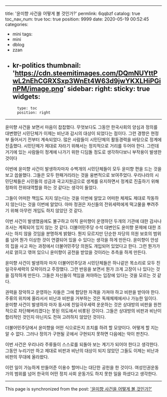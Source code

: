 
---
title: '윤미향 사건을 어떻게 볼 것인가?'
permlink: 6qqbzf
catalog: true
toc_nav_num: true
toc: true
position: 9999
date: 2020-05-19 00:52:45
categories:
- mini
tags:
- mini
- dblog
- zzan
- kr-politics
thumbnail: 'https://cdn.steemitimages.com/DQmNUYttPwL2nEhCGRXSxp3WnEt4W63d9jwYKXLHiPGinPM/image.png'
sidebar:
    right:
        sticky: true
widgets:
    -
        type: toc
        position: right
---


윤미향 사건을 보면서 마음이 찹찹했다. 무엇보다도 그동안 한국사회의 양심과 정의를 대변했던 시민단체가 이제는 비난과 감시의 대상이 되었다는 점이다. 그런 경향은 현정부 들어서기 전부터 계속되었다. 많은 사람들이 시민단체의 활동경력을 바탕으로 정계에 진출했다. 시민단체가 제대로 자라기 위해서는 정치적으로 거리를 두어야 한다. 그런데 거기에 있는 사람들이 정계에 나가기 위한 디딤돌 정도로 생각하다보니 부작용이 발생한 것이다

이번에 윤미향 사건이 발생하자마자 수백개의 시민단체들이 모두 윤미향 편을 드는 것을 보고 씁쓸했다. 그들은 모두 한패거리라는 것을 웅변적으로 보여주었다. 우리나라의 시민단체들은 시민들의 성금과 국고지원금으로 생계를 유지하면서 정계로 진출하기 위해 정파의 전위대역할을 하는 것 같다는 생각이 들었다.

그들이 어떠한 책임도 지지 않는다는 것을 이번에 알았고 어떠한 체제도 제대로 작동하지 않는다는 것을 이번에 알았다. 아마 정권은 자신들의 전위세력에게 떡고물을 뿌려주기 위해 아무런 개입도 하지 않았던 것 같다.

이번 사건이 발생했음에도 불구하고 아직 윤미향이 운영하던 두개의 기관에 대한 감사나 조사는 계획되어 있지 않는 것 같다. 더불어민주당 수석 대변인도 윤미향 문제에 대한 조사는 하지 않을 것임을 분명하게 밝혔다. 뭔지 모르지만 단순한 자당의 의원 보호의 범위를 넘어 뭔가 이상한 것이 연결되어 있을 수 있다는 생각을 하게 만든다. 윤미향이 안성의 집을 사고 파는 과정에서 더불어민주당 의원도 개입되어 있었다고 한다. 그런 뭔가가 서로 얽히고 엮여 있으니 윤미향이 공천을 받았을 것이라는 추측을 하게 만든다.

윤미향 사건이 발생하자 마자 더불어민주당과 시민단체들은 하나같은 목소리로 모두 친일극우세력의 모략이라고 주장했다. 그런 반응을 보면서 뭔가 크게 고장이 나 있다는 것을 짐작하게 만든다. 그들은 자신들이 책임을 져야하는 입장에 있다는 것을 모르는 것 같다.

권력을 장악하고 운영하는 자들은 그에 합당한 자격을 가져야 하고 비판을 받아야 한다. 주류의 위치에 올라서서 비난과 비판을 거부하는 것은 독재체제에서나 가능한 일이다. 윤미향 사건이 발생하자 마자 동시에 친일극우세력 운운하는 것은 상대방의 비판을 원천적으로 차단해버리겠다는 못된 의도에서 비롯된 것이다. 그들은 상대방의 비판과 비난이 합리적인 것인지 아닌지도 전혀 고려하지 않았던 것이다.

더불어민주당에서 윤미향을 어떤 식으로든지 조치를 하려 할 모양이다. 어떻게 할 지는 알 수 없다. 그러나 정의가 구현될 곳에서 구현되지 못하면 다음에는 악이 판친다.

이번 사건은 우리나라 주류들이 스스로를 되돌아 보는 계기가 되어야 한다고 생각한다. 그동안 누리기만 하고 제대로 비판과 비난의 대상이 되지 않았던 그들도 이제는 비난과 비판의 무대에 올라왔다.

이런 일이 가능하게 만들어준 이용수 할머니는 대단한 공헌을 한 것이다. 여성인권운동가의 범위를 넘어 한국의 어떤 정치 사회 운동가도 하지 못한 일을 하셨다고 생각한다.

- - -

This page is synchronized from the post: ['윤미향 사건을 어떻게 볼 것인가?'](https://steemit.com/@oldstone/6qqbzf)
